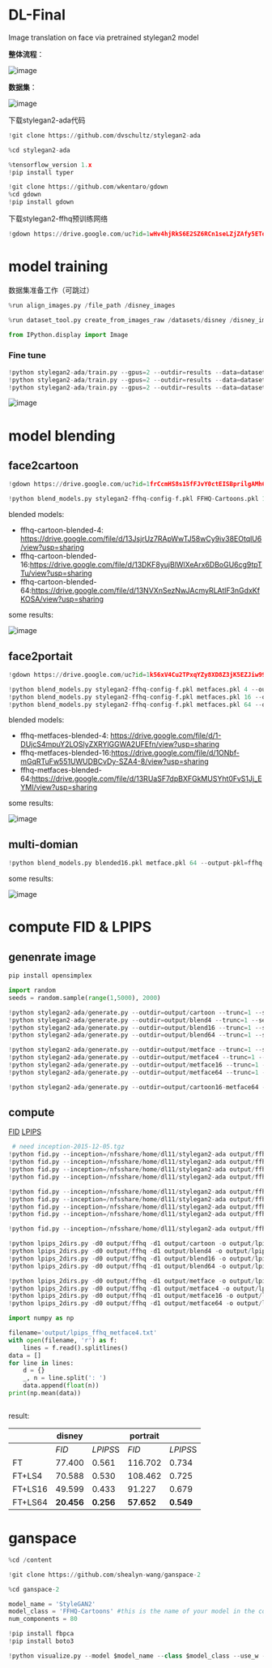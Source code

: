 # DL-Final
Image translation on face via pretrained stylegan2 model

**整体流程**：

![image](https://user-images.githubusercontent.com/63801551/123090714-0cfdbc80-d45b-11eb-9855-618d285bc7d5.png)


**数据集**：

![image](https://user-images.githubusercontent.com/63801551/123090894-433b3c00-d45b-11eb-94e9-0843cb227322.png)



下载stylegan2-ada代码


```python
!git clone https://github.com/dvschultz/stylegan2-ada
```




```python
%cd stylegan2-ada
```


```python
%tensorflow_version 1.x
!pip install typer
```


```python
!git clone https://github.com/wkentaro/gdown
%cd gdown
!pip install gdown
```

下载stylegan2-ffhq预训练网络


```python
!gdown https://drive.google.com/uc?id=1wHv4hjRkS6E2SZ6RCn1seLZjZAfy5ETo
```



# **model training**

数据集准备工作（可跳过）


```python
%run align_images.py /file_path /disney_images
```


```python
%run dataset_tool.py create_from_images_raw /datasets/disney /disney_images
```


```python
from IPython.display import Image 
```



### Fine tune


```python
!python stylegan2-ada/train.py --gpus=2 --outdir=results --data=datasets/Disney --resume=stylegan2-ffhq-config-f.pkl --metrics=None --kimg=10000 --snap=50
!python stylegan2-ada/train.py --gpus=2 --outdir=results --data=datasets/portrait --resume=stylegan2-ffhq-config-f.pkl --metrics=None --kimg=10000 --snap=50
!python stylegan2-ada/train.py --gpus=2 --outdir=results --data=datasets/GQJ --resume=stylegan2-ffhq-config-f.pkl --metrics=None --kimg=10000 --snap=50
```

![image](https://user-images.githubusercontent.com/63801551/123090919-4e8e6780-d45b-11eb-834e-d7358fc6ade8.png)



# **model blending**


## face2cartoon

```python
!gdown https://drive.google.com/uc?id=1frCcmHS8s15fFJvY0ctEISBprilgAMh6 #下载卡通模型
```


```python
!python blend_models.py stylegan2-ffhq-config-f.pkl FFHQ-Cartoons.pkl 16 --output-pkl="blended16.pkl"
```


blended models:


*   ffhq-cartoon-blended-4: https://drive.google.com/file/d/13JsjrUz7RApWwTJ58wCy9iv38EOtqlU6/view?usp=sharing
*   ffhq-cartoon-blended-16:https://drive.google.com/file/d/13DKF8yujBlWlXeArx6DBoGU6cg9tpTTu/view?usp=sharing
*   ffhq-cartoon-blended-64:https://drive.google.com/file/d/13NVXnSezNwJAcmyRLAtlF3nGdxKfKOSA/view?usp=sharing

some results: 

![image](https://user-images.githubusercontent.com/63801551/123091281-bc3a9380-d45b-11eb-9841-ea18c2cc04d3.png)


## face2portait


```python
!gdown https://drive.google.com/uc?id=1k56xV4Cu2TPxqYZy8XD8Z3jK5EZJiw99 #下载metface模型
```


```python
!python blend_models.py stylegan2-ffhq-config-f.pkl metfaces.pkl 4 --output-pkl=ffhq-metfaces-blended-4.pkl
!python blend_models.py stylegan2-ffhq-config-f.pkl metfaces.pkl 16 --output-pkl=ffhq-metfaces-blended-16.pkl  
!python blend_models.py stylegan2-ffhq-config-f.pkl metfaces.pkl 64 --output-pkl=ffhq-metfaces-blended-64.pkl
```

blended models:


*   ffhq-metfaces-blended-4: https://drive.google.com/file/d/1-DUjcS4mpuY2LOSlyZXRYlGGWA2UFEfn/view?usp=sharing
*   ffhq-metfaces-blended-16:https://drive.google.com/file/d/1ONbf-mGqRTuFw551UWUDBCvDy-SZA4-8/view?usp=sharing
*   ffhq-metfaces-blended-64:https://drive.google.com/file/d/13RUaSF7dpBXFGkMUSYht0FvS1Jj_EYMI/view?usp=sharing

some results:

![image](https://user-images.githubusercontent.com/63801551/123091394-deccac80-d45b-11eb-9473-49800bd3efd5.png)



## multi-domian


```python
!python blend_models.py blended16.pkl metface.pkl 64 --output-pkl=ffhq-cartoon16-metfaces64.pkl
```

some results:

![image](https://user-images.githubusercontent.com/63801551/123091461-f310a980-d45b-11eb-8fa3-464a840dd579.png)


# compute FID & LPIPS


## genenrate image


```python
pip install opensimplex
```


```python
import random
seeds = random.sample(range(1,5000), 2000)
```


```python
!python stylegan2-ada/generate.py --outdir=output/cartoon --trunc=1 --seeds=2000  --network=FFHQ-CartoonsAlignedHQ36v2.pkl
!python stylegan2-ada/generate.py --outdir=output/blend4 --trunc=1 --seeds=2000  --network=blended4.pkl
!python stylegan2-ada/generate.py --outdir=output/blend16 --trunc=1 --seeds=2000  --network=blended16.pkl
!python stylegan2-ada/generate.py --outdir=output/blend64 --trunc=1 --seeds=2000  --network=blended64.pkl
```


```python
!python stylegan2-ada/generate.py --outdir=output/metface --trunc=1 --seeds=2000  --network=metfaces.pkl
!python stylegan2-ada/generate.py --outdir=output/metface4 --trunc=1 --seeds=2000  --network=ffhq-metfaces-blended-4.pkl
!python stylegan2-ada/generate.py --outdir=output/metface16 --trunc=1 --seeds=2000  --network=ffhq-metfaces-blended-16.pkl
!python stylegan2-ada/generate.py --outdir=output/metface64 --trunc=1 --seeds=2000  --network=ffhq-metfaces-blended-64.pkl
```


```python
!python stylegan2-ada/generate.py --outdir=output/cartoon16-metface64 --trunc=1 --seeds=2000  --network=ffhq-cartoon16-metfaces64.pkl
```

## compute

[FID](https://github.com/bioinf-jku/TTUR/blob/master)   [LPIPS](https://github.com/richzhang/PerceptualSimilarity/blob/master)

```python
 # need inception-2015-12-05.tgz
!python fid.py --inception=/nfsshare/home/dl11/stylegan2-ada output/ffhq output/cartoon 
!python fid.py --inception=/nfsshare/home/dl11/stylegan2-ada output/ffhq output/blend4
!python fid.py --inception=/nfsshare/home/dl11/stylegan2-ada output/ffhq output/blend16 
!python fid.py --inception=/nfsshare/home/dl11/stylegan2-ada output/ffhq output/blend64

!python fid.py --inception=/nfsshare/home/dl11/stylegan2-ada output/ffhq output/metface
!python fid.py --inception=/nfsshare/home/dl11/stylegan2-ada output/ffhq output/metface4
!python fid.py --inception=/nfsshare/home/dl11/stylegan2-ada output/ffhq output/metface16 
!python fid.py --inception=/nfsshare/home/dl11/stylegan2-ada output/ffhq output/metface64 

!python fid.py --inception=/nfsshare/home/dl11/stylegan2-ada output/ffhq output/cartoon16-metface64 
```


```python
!python lpips_2dirs.py -d0 output/ffhq -d1 output/cartoon -o output/lpips_ffhq_cartoon.txt
!python lpips_2dirs.py -d0 output/ffhq -d1 output/blend4 -o output/lpips_ffhq_blend4.txt
!python lpips_2dirs.py -d0 output/ffhq -d1 output/blend16 -o output/lpips_ffhq_blend16.txt
!python lpips_2dirs.py -d0 output/ffhq -d1 output/blend64 -o output/lpips_ffhq_blend64.txt

!python lpips_2dirs.py -d0 output/ffhq -d1 output/metface -o output/lpips_ffhq_metface.txt
!python lpips_2dirs.py -d0 output/ffhq -d1 output/metface4 -o output/lpips_ffhq_metface4.txt
!python lpips_2dirs.py -d0 output/ffhq -d1 output/metface16 -o output/lpips_ffhq_metface16.txt
!python lpips_2dirs.py -d0 output/ffhq -d1 output/metface64 -o output/lpips_ffhq_metface64.txt
```


```python
import numpy as np

filename='output/lpips_ffhq_metface4.txt'
with open(filename, 'r') as f:
    lines = f.read().splitlines()
data = []    
for line in lines:
    d = {}
    _, n = line.split(': ')
    data.append(float(n))
print(np.mean(data))
```


```python

```

result:

|         | **disney** |           | **portrait** |           |
| ------- | ---------- | --------- | ------------ | --------- |
|         | *FID*      | *LPIPS*S  | *FID*        | *LPIPS*S  |
| FT      | 77.400     | 0.561     | 116.702      | 0.734     |
| FT+LS4  | 70.588     | 0.530     | 108.462      | 0.725     |
| FT+LS16 | 49.599     | 0.433     | 91.227       | 0.679     |
| FT+LS64 | **20.456** | **0.256** | **57.652**   | **0.549** |



# **ganspace**


```python
%cd /content
```


```python
!git clone https://github.com/shealyn-wang/ganspace-2
```


```python
%cd ganspace-2
```


```python
model_name = 'StyleGAN2' 
model_class = 'FFHQ-Cartoons' #this is the name of your model in the configs
num_components = 80
```


```python
!pip install fbpca
!pip install boto3
```


```python
!python visualize.py --model $model_name --class $model_class --use_w --layer=style
```

